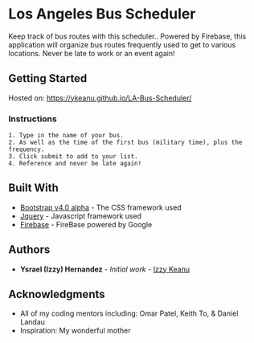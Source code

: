 # Los Angeles Bus Scheduler

Keep track of bus routes with this scheduler.. Powered by Firebase, this application will organize bus routes frequently used to get to various locations. Never be late to work or an event again!

## Getting Started

Hosted on: https://ykeanu.github.io/LA-Bus-Scheduler/

### Instructions

```
1. Type in the name of your bus.
2. As well as the time of the first bus (military time), plus the frequency.
3. Click submit to add to your list.
4. Reference and never be late again!
```

## Built With

* [Bootstrap v4.0 alpha](https://v4-alpha.getbootstrap.com/) - The CSS framework used 
* [Jquery](https://jquery.com/) - Javascript framework used
* [Firebase](https://firebase.google.com/I) - FireBase powered by Google

## Authors

* **Ysrael (Izzy) Hernandez** - *Initial work* - [Izzy Keanu](https://github.com/ykeanu)

## Acknowledgments

* All of my coding mentors including: Omar Patel, Keith To, & Daniel Landau
* Inspiration: My wonderful mother
